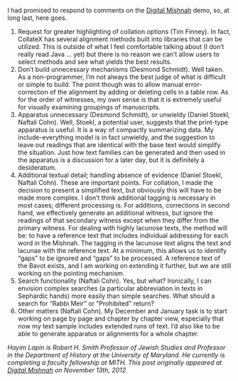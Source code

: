 I had promised to respond to comments on the [Digital Mishnah](http://digitalmishnah.org) demo, so, at long last, here goes.

1. Request for greater highlighting of collation options (Tim Finney). In fact, CollateX has several alignment methods built into libraries that can be utilized. This is outside of what I feel comfortable talking about (I don’t really read Java … yet) but there is no reason we can’t allow users to select methods and see what yields the best results.
2. Don’t build unnecessary mechanisms (Desmond Schmidt). Well taken. As a non-programmer, I’m not always the best judge of what is difficult or simple to build. The point though was to allow manual error-correction of the alignment by adding or deleting cells in a table row. As for the order of witnesses, my own sense is that it is extremely useful for visually examining groupings of manuscripts.
3. Apparatus unnecessary (Desmond Schmidt), or unwieldy (Daniel Stoekl, Naftali Cohn). Well, Stoekl, a potential user, suggests that the print-type apparatus is useful. It is a way of compactly summarizing data. My include-everything model is in fact unwieldy, and the suggestion to leave out readings that are identical with the base text would simplify the situation. Just how text families can be generated and then used in the apparatus is a discussion for a later day, but it is definitely a desideratum.
4. Additional textual detail; handling absence of evidence (Daniel Stoekl, Naftali Cohn). These are important points. For collation, I made the decision to present a simplified text, but obviously this will have to be made more complex. I don’t think additional tagging is necessary in most cases; different processing is. For additions, corrections in second hand, we effectively generate an additional witness, but ignore the readings of that secondary witness except when they differ from the primary witness. For dealing with highly lacunose texts, the method will be: to have a reference text that includes individual addressing for each word in the Mishnah. The tagging in the lacunose text aligns the text and lacunae with the reference text. At a minimum, this allows us to identify “gaps” to be ignored and “gaps” to be processed. A reference text of the Bavot exists, and I am working on extending it further, but we are still working on the pointing mechanism.
5. Search functionality (Naftali Cohn). Yes, but what? Ironically, I can envision complex searches (a particular abbreviation in texts in Sephardic hands) more easily than simple searches. What should a search for “Rabbi Meir” or “Prohibited” return?
6. Other matters (Naftali Cohn). My December and January task is to start working on page by page and chapter by chapter view, especially that now my text sample includes extended runs of text. I’d also like to be able to generate apparatus or alignments for a whole chapter.

_Hayim Lapin is Robert H. Smith Professor of Jewish Studies and Professor in the Department of History at the University of Maryland. He currently is completing a faculty fellowship at MITH. This post originally appeared at [Digital Mishnah](http://www.digitalmishnah.org/uncategorized/live-demo/) on November 13th, 2012._